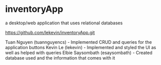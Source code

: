 # inventoryApp
a desktop/web application that uses relational databases

https://github.com/lekevin/inventoryApp.git

Tuan Nguyen (tuannguyencs) - Implemented CRUD and queries for the application buttons
Kevin Le (lekevin) - Implemented and styled the UI as well as helped with queries
Elbie Saysombath (esaysombath) - Created database used and the information that comes with it
